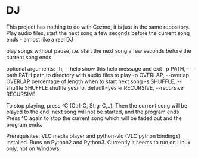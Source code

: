 # DJ
This project has nothing to do with Cozmo, it is just in the same repository. 
Play audio files, start the next song a few seconds before the current song ends - almost like a real DJ

play songs without pause, i.e. start the next song a few seconds before the current song ends

optional arguments:
  -h, --help            show this help message and exit
  -p PATH, --path PATH  path to directory with audio files to play
  -o OVERLAP, --overlap OVERLAP
                        percentage of length when to start next song
  -s SHUFFLE, --shuffle SHUFFLE
                        shuffle yes/no, default=yes
  -r RECURSIVE, --recursive RECURSIVE


To stop playing, press ^C (Ctrl-C, Strg-C,..). 
Then the current song will be played to the end, next song will not be started, and the program ends. 
Press ^C again to stop the current song which will be faded out and the program ends. 

Prerequisites: VLC media player and python-vlc (VLC python bindings) installed. Runs on Python2 and Python3. Currently it seems to run on Linux only, not on Windows. 
